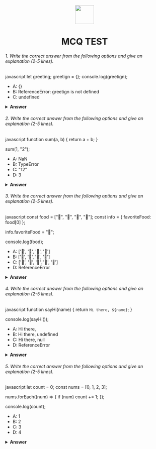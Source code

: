 <div align="center">
  <img height="60" src="https://edurev.gumlet.io/AllImages/original/ApplicationImages/CourseImages/944e5d47-8c55-4a89-91e5-22ab5f2798fc_CI.png">
  <h1>MCQ TEST</h1>
</div>

###### 1. Write the correct answer from the following options and give an explanation (2-5 lines).

javascript
let greeting;
greetign = {};
console.log(greetign);


- A: {}
- B: ReferenceError: greetign is not defined
- C: undefined

<details><summary><b>Answer</b></summary>
<p>

#### Answer: B

<i>In the initial line of code, a variable called "greeting" was declared without being assigned a value.
Subsequently, in the second line, there was a typographical error where "greetign" was used instead of "greeting" when attempting to assign an empty object to the variable.
Consequently, if an attempt is made to log "greetign" (which is not a defined variable), it will result in a ReferenceError due to the improper declaration of the variable.</i>






</p>
</details>

###### 2. Write the correct answer from the following options and give an explanation (2-5 lines).

javascript
function sum(a, b) {
  return a + b;
}

sum(1, "2");


- A: NaN
- B: TypeError
- C: "12"
- D: 3

<details><summary><b>Answer</b></summary>
<p>

#### Answer: C

<i>The "sum" function accepts two parameters, "a" and "b," and adds them together using the "+" operator.
If you invoke the "sum(1, "2")" function in JavaScript, it performs a process called type coercion, where it converts the number 1 into a string to facilitate the operation. Consequently, it combines the strings "1" and "2," resulting in the string "12.".</i>

</p>
</details>

###### 3. Write the correct answer from the following options and give an explanation (2-5 lines).

javascript
const food = ["🍕", "🍫", "🥑", "🍔"];
const info = { favoriteFood: food[0] };

info.favoriteFood = "🍝";

console.log(food);


- A: ['🍕', '🍫', '🥑', '🍔']
- B: ['🍝', '🍫', '🥑', '🍔']
- C: ['🍝', '🍕', '🍫', '🥑', '🍔']
- D: ReferenceError

<details><summary><b>Answer</b></summary>
<p>

#### Answer: A

<i>The food array is defined with initial values "🍕", "🍫", "🥑", "🍔".
The info object is created with a property favoriteFood set to the first element of the food array, which is "🍕".
Later,  change the value of info.favoriteFood to "🍝", but this does not modify the original food array.
Therefore, when  log the food array, it remains unchanged, and the output is ['🍕', '🍫', '🥑', '🍔']</i>

</p>
</details>

###### 4. Write the correct answer from the following options and give an explanation (2-5 lines).

javascript
function sayHi(name) {
  return `Hi there, ${name}`;
}

console.log(sayHi());


- A: Hi there,
- B: Hi there, undefined
- C: Hi there, null
- D: ReferenceError

<details><summary><b>Answer</b></summary>
<p>

#### Answer: B

<i>The sayHi function expects a parameter name but when called with sayHi(), no argument is provided.
In JavaScript, when a function is called with missing arguments, the missing parameters are assigned the value undefined. Therefore, the result is "Hi there, undefined" because name is not passed a value in the function call.</i>

</p>
</details>

###### 5. Write the correct answer from the following options and give an explanation (2-5 lines).

javascript
let count = 0;
const nums = [0, 1, 2, 3];

nums.forEach((num) => {
  if (num) count += 1;
});

console.log(count);


- A: 1
- B: 2
- C: 3
- D: 4

<details><summary><b>Answer</b></summary>
<p>

#### Answer: B

<i>The forEach method iterates over each element in the nums array.
The callback function (num) => { if (num) count += 1; } increments the count variable only when the current element num is truthy. In JavaScript, 0 is considered falsy, and all other numbers are truthy.
Therefore, only the elements 1, 2, and 3 will increment the count. The final value of count is 3, leading to the output of 2.</i>

</p>
</details>